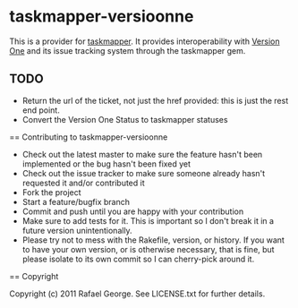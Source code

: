 # taskmapper-versioonne

This is a provider for [taskmapper](http://ticketrb.com). It provides interoperability with [Version One](http://www.versionone.com/) and
its issue tracking system through the taskmapper gem.

## TODO

- Return the url of the ticket, not just the href provided: this is just the rest end point.
- Convert the Version One Status to taskmapper statuses 

== Contributing to taskmapper-versioonne
 
* Check out the latest master to make sure the feature hasn't been implemented or the bug hasn't been fixed yet
* Check out the issue tracker to make sure someone already hasn't requested it and/or contributed it
* Fork the project
* Start a feature/bugfix branch
* Commit and push until you are happy with your contribution
* Make sure to add tests for it. This is important so I don't break it in a future version unintentionally.
* Please try not to mess with the Rakefile, version, or history. If you want to have your own version, or is otherwise necessary, that is fine, but please isolate to its own commit so I can cherry-pick around it.

== Copyright

Copyright (c) 2011 Rafael George. See LICENSE.txt for
further details.

